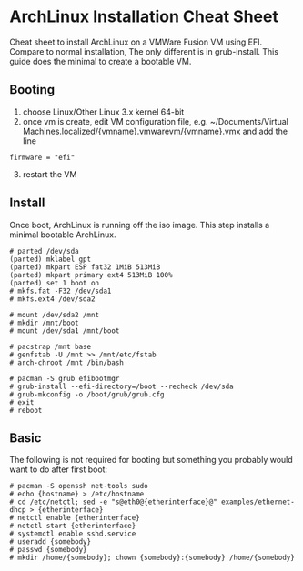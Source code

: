 # ArchLinux Installation Cheat Sheet

Cheat sheet to install ArchLinux on a VMWare Fusion VM using
EFI. Compare to normal installation, The only different is in
grub-install. This guide does the minimal to create a bootable VM.


## Booting

1. choose Linux/Other Linux 3.x kernel 64-bit
2. once vm is create, edit VM configuration file, e.g. ~/Documents/Virtual Machines.localized/{vmname}.vmwarevm/{vmname}.vmx and add the line 
```
firmware = "efi"
```
3. restart the VM

## Install

Once boot, ArchLinux is running off the iso image. This step installs a 
minimal bootable ArchLinux.

```
# parted /dev/sda
(parted) mklabel gpt
(parted) mkpart ESP fat32 1MiB 513MiB
(parted) mkpart primary ext4 513MiB 100%
(parted) set 1 boot on
# mkfs.fat -F32 /dev/sda1
# mkfs.ext4 /dev/sda2

# mount /dev/sda2 /mnt
# mkdir /mnt/boot
# mount /dev/sda1 /mnt/boot

# pacstrap /mnt base
# genfstab -U /mnt >> /mnt/etc/fstab
# arch-chroot /mnt /bin/bash

# pacman -S grub efibootmgr
# grub-install --efi-directory=/boot --recheck /dev/sda
# grub-mkconfig -o /boot/grub/grub.cfg
# exit
# reboot
```



## Basic
The following is not required for booting but something you probably would want to do after first boot:

```
# pacman -S openssh net-tools sudo
# echo {hostname} > /etc/hostname
# cd /etc/netctl; sed -e "s@eth0@{etherinterface}@" examples/ethernet-dhcp > {etherinterface}
# netctl enable {etherinterface}
# netctl start {etherinterface}
# systemctl enable sshd.service
# useradd {somebody}
# passwd {somebody}
# mkdir /home/{somebody}; chown {somebody}:{somebody} /home/{somebody}
```
